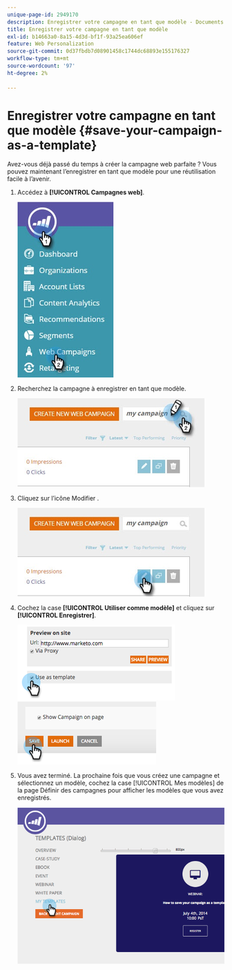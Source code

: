 ```yaml
---
unique-page-id: 2949170
description: Enregistrer votre campagne en tant que modèle - Documents Marketo - Documentation du produit
title: Enregistrer votre campagne en tant que modèle
exl-id: b14663a0-8a15-4d3d-bf1f-93a25ea606ef
feature: Web Personalization
source-git-commit: 0d37fbdb7d08901458c1744dc68893e155176327
workflow-type: tm+mt
source-wordcount: '97'
ht-degree: 2%

---
```


# Enregistrer votre campagne en tant que modèle {#save-your-campaign-as-a-template}

Avez-vous déjà passé du temps à créer la campagne web parfaite ? Vous pouvez maintenant l’enregistrer en tant que modèle pour une réutilisation facile à l’avenir.

1. Accédez à **[!UICONTROL Campagnes web]**.

   ![](assets/web-campaigns-hand-1.jpg)

1. Recherchez la campagne à enregistrer en tant que modèle.

   ![](assets/search-for-campaign.jpg)

1. Cliquez sur l’icône Modifier .

   ![](assets/my-campaign-edit.jpg)

1. Cochez la case **[!UICONTROL Utiliser comme modèle]** et cliquez sur **[!UICONTROL Enregistrer]**.

   ![](assets/image2015-2-25-19-3a56-3a58.png)   ![](assets/image2015-2-25-19-3a56-3a37.png)

1. Vous avez terminé. La prochaine fois que vous créez une campagne et sélectionnez un modèle, cochez la case [!UICONTROL Mes modèles] de la page Définir des campagnes pour afficher les modèles que vous avez enregistrés.

   ![](assets/image2014-9-17-20-3a55-3a31.png)
